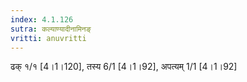 ```yaml
---
index: 4.1.126
sutra: कल्याण्यादीनामिनङ्
vritti: anuvritti
---
```


ढक्  १/१ [4।1।120],  तस्य 6/1 [4।1।92], अपत्यम् 1/1 [4।1।92]